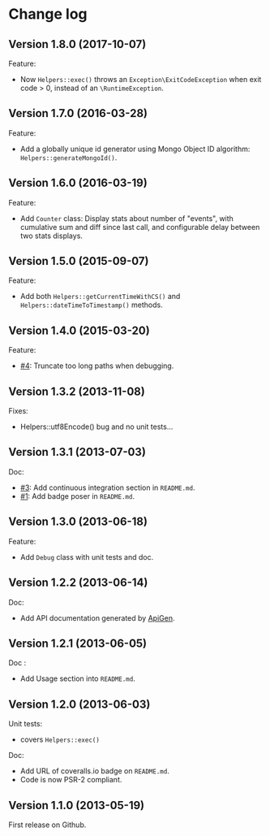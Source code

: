 Change log
==========

## Version 1.8.0 (2017-10-07)

Feature:

  - Now `Helpers::exec()` throws an `Exception\ExitCodeException` when exit code > 0, instead of an `\RuntimeException`.

## Version 1.7.0 (2016-03-28)

Feature:

  - Add a globally unique id generator using Mongo Object ID algorithm: `Helpers::generateMongoId()`.

## Version 1.6.0 (2016-03-19)

Feature:

  - Add `Counter` class: Display stats about number of "events", with cumulative sum and diff since last call,
    and configurable delay between two stats displays.
  
## Version 1.5.0 (2015-09-07)

Feature:

  - Add both `Helpers::getCurrentTimeWithCS()` and `Helpers::dateTimeToTimestamp()` methods.
  
## Version 1.4.0 (2015-03-20)

Feature:

  - [#4](https://github.com/geoffroy-aubry/Helpers/issues/4): Truncate too long paths when debugging.

## Version 1.3.2 (2013-11-08)

Fixes:

  - Helpers::utf8Encode() bug and no unit tests…

## Version 1.3.1 (2013-07-03)

Doc:

  - [#3](https://github.com/geoffroy-aubry/Helpers/issues/3): Add continuous integration section in `README.md`.
  - [#1](https://github.com/geoffroy-aubry/Helpers/issues/1): Add badge poser in `README.md`.

## Version 1.3.0 (2013-06-18)

Feature:

  - Add `Debug` class with unit tests and doc.

## Version 1.2.2 (2013-06-14)

Doc:

  - Add API documentation generated by [ApiGen](http://apigen.org/).

## Version 1.2.1 (2013-06-05)

Doc :

  - Add Usage section into `README.md`.

## Version 1.2.0 (2013-06-03)

Unit tests:

  - covers `Helpers::exec()`

Doc:

  - Add URL of coveralls.io badge on `README.md`.
  - Code is now PSR-2 compliant.

## Version 1.1.0 (2013-05-19)

First release on Github.
